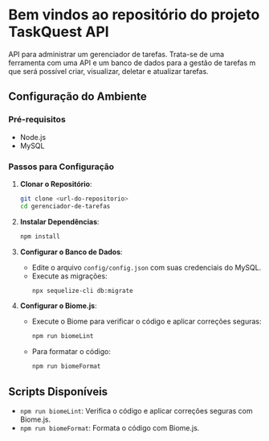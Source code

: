 # Bem vindos ao repositório do projeto TaskQuest API

API para administrar um gerenciador de tarefas.
Trata-se de uma ferramenta com uma API e um banco de dados para a gestão de tarefas m que será possível criar, visualizar, deletar e atualizar tarefas. 

## Configuração do Ambiente

### Pré-requisitos

- Node.js
- MySQL

### Passos para Configuração

1. **Clonar o Repositório**:
    ```bash
    git clone <url-do-repositorio>
    cd gerenciador-de-tarefas
    ```

2. **Instalar Dependências**:
    ```bash
    npm install
    ```

3. **Configurar o Banco de Dados**:
    - Edite o arquivo `config/config.json` com suas credenciais do MySQL.
    - Execute as migrações:
      ```bash
      npx sequelize-cli db:migrate
      ```

4. **Configurar o Biome.js**:
    - Execute o Biome para verificar o código e aplicar correções seguras:
      ```bash
      npm run biomeLint
      ```

    - Para formatar o código:
      ```bash
      npm run biomeFormat
      ```

## Scripts Disponíveis

- `npm run biomeLint`: Verifica o código e aplicar correções seguras com Biome.js.
- `npm run biomeFormat`: Formata o código com Biome.js.



